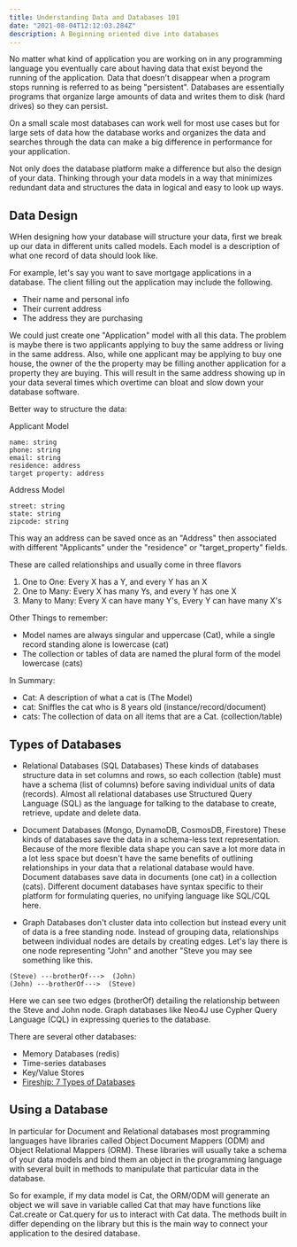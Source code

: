 ```yaml
---
title: Understanding Data and Databases 101
date: "2021-08-04T12:12:03.284Z"
description: A Beginning oriented dive into databases
---
```


No matter what kind of application you are working on in any programming language you eventually care about having data that exist beyond the running of the application. Data that doesn't disappear when a program stops running is referred to as being "persistent". Databases are essentially programs that organize large amounts of data and writes them to disk (hard drives) so they can persist.

On a small scale most databases can work well for most use cases but for large sets of data how the database works and organizes the data and searches through the data can make a big difference in performance for your application.

Not only does the database platform make a difference but also the design of your data. Thinking through your data models in a way that minimizes redundant data and structures the data in logical and easy to look up ways.

## Data Design

WHen designing how your database will structure your data, first we break up our data in different units called models. Each model is a description of what one record of data should look like.

For example, let's say you want to save mortgage applications in a database. The client filling out the application may include the following.

- Their name and personal info
- Their current address
- The address they are purchasing

We could just create one "Application" model with all this data. The problem is maybe there is two applicants applying to buy the same address or living in the same address. Also, while one applicant may be applying to buy one house, the owner of the the property may be filling another application for a property they are buying. This will result in the same address showing up in your data several times which overtime can bloat and slow down your database software.

Better way to structure the data:

Applicant Model

```
name: string
phone: string
email: string
residence: address
target property: address
```

Address Model

```
street: string
state: string
zipcode: string
```

This way an address can be saved once as an "Address" then associated with different "Applicants" under the "residence" or "target_property" fields.

These are called relationships and usually come in three flavors

1. One to One: Every X has a Y, and every Y has an X
2. One to Many: Every X has many Ys, and every Y has one X
3. Many to Many: Every X can have many Y's, Every Y can have many X's

Other Things to remember:

- Model names are always singular and uppercase (Cat), while a single record standing alone is lowercase (cat)
- The collection or tables of data are named the plural form of the model lowercase (cats)

In Summary:

- Cat: A description of what a cat is (The Model)
- cat: Sniffles the cat who is 8 years old (instance/record/document)
- cats: The collection of data on all items that are a Cat. (collection/table)

## Types of Databases

- Relational Databases (SQL Databases)
These kinds of databases structure data in set columns and rows, so each collection (table) must have a schema (list of columns) before saving individual units of data (records). Almost all relational databases use Structured Query Language (SQL) as the language for talking to the database to create, retrieve, update and delete data.

- Document Databases (Mongo, DynamoDB, CosmosDB, Firestore)
These kinds of databases save the data in a schema-less text representation. Because of the more flexible data shape you can save a lot more data in a lot less space but doesn't have the same benefits of outlining relationships in your data that a relational database would have. Document databases save data in documents (one cat) in a collection (cats). Different document databases have syntax specific to their platform for formulating queries, no unifying language like SQL/CQL here.

- Graph Databases don't cluster data into collection but instead every unit of data is a free standing node. Instead of grouping data, relationships between individual nodes are details by creating edges. Let's lay there is one node representing "John" and another "Steve you may see something like this.

```
(Steve) ---brotherOf--->  (John)
(John) ---brotherOf--->  (Steve)
```

Here we can see two edges (brotherOf) detailing the relationship between the Steve and John node. Graph databases like Neo4J use Cypher Query Language (CQL) in expressing queries to the database.

There are several other databases:
- Memory Databases (redis)
- Time-series databases
- Key/Value Stores
- [Fireship: 7 Types of Databases](https://www.youtube.com/watch?v=W2Z7fbCLSTw)

## Using a Database

In particular for Document and Relational databases most programming languages have libraries called Object Document Mappers (ODM) and Object Relational Mappers (ORM). These libraries will usually take a schema of your data models and bind them an object in the programming language with several built in methods to manipulate that particular data in the database.

So for example, if my data model is Cat, the ORM/ODM will generate an object we will save in variable called Cat that may have functions like Cat.create or Cat.query for us to interact with Cat data. The methods built in differ depending on the library but this is the main way to connect your application to the desired database.